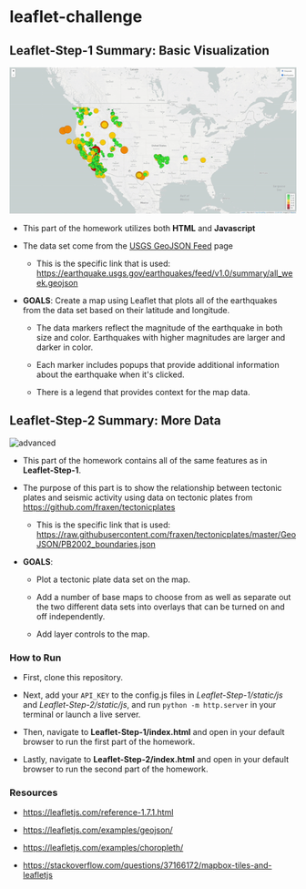 # leaflet-challenge

## Leaflet-Step-1 Summary: Basic Visualization
![basic](leaflet-step-1.gif)
* This part of the homework utilizes both **HTML** and **Javascript**

* The data set come from the [USGS GeoJSON Feed](http://earthquake.usgs.gov/earthquakes/feed/v1.0/geojson.php) page
   * This is the specific link that is used: <https://earthquake.usgs.gov/earthquakes/feed/v1.0/summary/all_week.geojson>

* **GOALS**: Create a map using Leaflet that plots all of the earthquakes from the data set based on their latitude and longitude.
   
   * The data markers reflect the magnitude of the earthquake in both size and color. Earthquakes with higher magnitudes are larger and darker in color.
   
   * Each marker includes popups that provide additional information about the earthquake when it's clicked.
   
   * There is a legend that provides context for the map data.

## Leaflet-Step-2 Summary:  More Data
![advanced](leaflet-step-2.gif)
* This part of the homework contains all of the same features as in **Leaflet-Step-1**.

* The purpose of this part is to show the relationship between tectonic plates and seismic activity using data on tectonic plates from <https://github.com/fraxen/tectonicplates>
  
  * This is the specific link that is used: <https://raw.githubusercontent.com/fraxen/tectonicplates/master/GeoJSON/PB2002_boundaries.json>

* **GOALS**:
  
  * Plot a tectonic plate data set on the map.
  
  * Add a number of base maps to choose from as well as separate out the two different data sets into overlays that can be turned on and off independently.
  
  * Add layer controls to the map.

### How to Run
* First, clone this repository.

* Next, add your `API_KEY` to the config.js files in _Leaflet-Step-1/static/js_ and _Leaflet-Step-2/static/js_, and run `python -m http.server` in your terminal or launch a live server.

* Then, navigate to **Leaflet-Step-1/index.html** and open in your default browser to run the first part of the homework.

* Lastly, navigate to **Leaflet-Step-2/index.html** and open in your default browser to run the second part of the homework.

### Resources

* <https://leafletjs.com/reference-1.7.1.html>

* <https://leafletjs.com/examples/geojson/>

* <https://leafletjs.com/examples/choropleth/>

* <https://stackoverflow.com/questions/37166172/mapbox-tiles-and-leafletjs>
